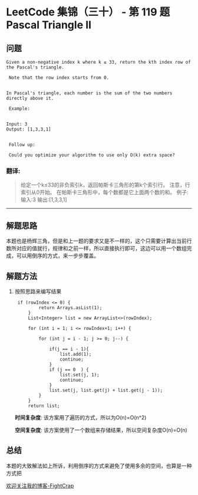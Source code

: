 # LeetCode 集锦（三十） - 第 119 题 Pascal Triangle II

## 问题

```
Given a non-negative index k where k ≤ 33, return the kth index row of the Pascal's triangle. 

 Note that the row index starts from 0. 


In Pascal's triangle, each number is the sum of the two numbers directly above it. 

 Example: 


Input: 3
Output: [1,3,3,1]


 Follow up: 

 Could you optimize your algorithm to use only O(k) extra space? 
```

### 翻译:
> 给定一个k≤33的非负索引k，返回帕斯卡三角形的第k个索引行。
> 注意，行索引从0开始。
> 在帕斯卡三角形中，每个数都是它上面两个数的和。
> 例子:
> 输入:3
> 输出:[1,3,3,1]

---

## 解题思路

本题也是杨辉三角，但是和上一题的要求又是不一样的，这个只需要计算出当前行数所对应的值就行，规律和之前一样，所以直接执行即可，这边可以用一个数组完成，可以用倒序的方式，来一步步覆盖。

## 解题方法

1. 按照思路来编写结果

   ```
    if (rowIndex <= 0) {
            return Arrays.asList(1);
        }
        List<Integer> list = new ArrayList<>(rowIndex);

        for (int i = 1; i <= rowIndex+1; i++) {

            for (int j = i - 1; j >= 0; j--) {

                if(j == i - 1){
                    list.add(1);
                    continue;
                }
                if (j == 0  ) {
                    list.set(j, 1);
                    continue;
                }
                list.set(j, list.get(j) + list.get(j - 1));
            }
        }
        return list;
   ```

   **时间复杂度**:
   该方案用了遍历的方式，所以为O(n)=O(n^2)

   **空间复杂度**:
   该方案使用了一个数组来存储结果，所以空间复杂度O(n)=O(n)


## 总结

本题的大致解法如上所诉，利用倒序的方式来避免了使用多余的空间，也算是一种方式把

[欢迎关注我的博客-FightCrap](https://fightcrap.github.io/)
